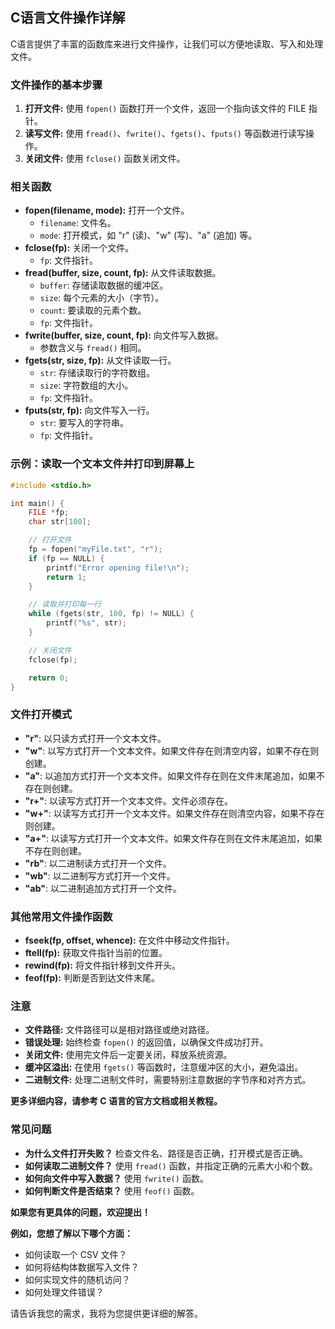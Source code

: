 ## C语言文件操作详解

C语言提供了丰富的函数库来进行文件操作，让我们可以方便地读取、写入和处理文件。

### 文件操作的基本步骤

1. **打开文件:** 使用 `fopen()` 函数打开一个文件，返回一个指向该文件的 FILE 指针。
2. **读写文件:** 使用 `fread()`、`fwrite()`、`fgets()`、`fputs()` 等函数进行读写操作。
3. **关闭文件:** 使用 `fclose()` 函数关闭文件。

### 相关函数

- **fopen(filename, mode):** 打开一个文件。
    - `filename`: 文件名。
    - `mode`: 打开模式，如 "r" (读)、"w" (写)、"a" (追加) 等。
- **fclose(fp):** 关闭一个文件。
    - `fp`: 文件指针。
- **fread(buffer, size, count, fp):** 从文件读取数据。
    - `buffer`: 存储读取数据的缓冲区。
    - `size`: 每个元素的大小（字节）。
    - `count`: 要读取的元素个数。
    - `fp`: 文件指针。
- **fwrite(buffer, size, count, fp):** 向文件写入数据。
    - 参数含义与 `fread()` 相同。
- **fgets(str, size, fp):** 从文件读取一行。
    - `str`: 存储读取行的字符数组。
    - `size`: 字符数组的大小。
    - `fp`: 文件指针。
- **fputs(str, fp):** 向文件写入一行。
    - `str`: 要写入的字符串。
    - `fp`: 文件指针。

### 示例：读取一个文本文件并打印到屏幕上

```C
#include <stdio.h>

int main() {
    FILE *fp;
    char str[100];

    // 打开文件
    fp = fopen("myFile.txt", "r");
    if (fp == NULL) {
        printf("Error opening file!\n");
        return 1;
    }

    // 读取并打印每一行
    while (fgets(str, 100, fp) != NULL) {
        printf("%s", str);
    }

    // 关闭文件
    fclose(fp);

    return 0;
}
```

### 文件打开模式

- **"r"**: 以只读方式打开一个文本文件。
- **"w"**: 以写方式打开一个文本文件。如果文件存在则清空内容，如果不存在则创建。
- **"a"**: 以追加方式打开一个文本文件。如果文件存在则在文件末尾追加，如果不存在则创建。
- **"r+"**: 以读写方式打开一个文本文件。文件必须存在。
- **"w+"**: 以读写方式打开一个文本文件。如果文件存在则清空内容，如果不存在则创建。
- **"a+"**: 以读写方式打开一个文本文件。如果文件存在则在文件末尾追加，如果不存在则创建。
- **"rb"**: 以二进制读方式打开一个文件。
- **"wb"**: 以二进制写方式打开一个文件。
- **"ab"**: 以二进制追加方式打开一个文件。

### 其他常用文件操作函数

- **fseek(fp, offset, whence):** 在文件中移动文件指针。
- **ftell(fp):** 获取文件指针当前的位置。
- **rewind(fp):** 将文件指针移到文件开头。
- **feof(fp):** 判断是否到达文件末尾。

### 注意

- **文件路径:** 文件路径可以是相对路径或绝对路径。
- **错误处理:** 始终检查 `fopen()` 的返回值，以确保文件成功打开。
- **关闭文件:** 使用完文件后一定要关闭，释放系统资源。
- **缓冲区溢出:** 在使用 `fgets()` 等函数时，注意缓冲区的大小，避免溢出。
- **二进制文件:** 处理二进制文件时，需要特别注意数据的字节序和对齐方式。

**更多详细内容，请参考 C 语言的官方文档或相关教程。**

### 常见问题

- **为什么文件打开失败？** 检查文件名、路径是否正确，打开模式是否正确。
- **如何读取二进制文件？** 使用 `fread()` 函数，并指定正确的元素大小和个数。
- **如何向文件中写入数据？** 使用 `fwrite()` 函数。
- **如何判断文件是否结束？** 使用 `feof()` 函数。

**如果您有更具体的问题，欢迎提出！**

**例如，您想了解以下哪个方面：**

- 如何读取一个 CSV 文件？
- 如何将结构体数据写入文件？
- 如何实现文件的随机访问？
- 如何处理文件错误？

请告诉我您的需求，我将为您提供更详细的解答。